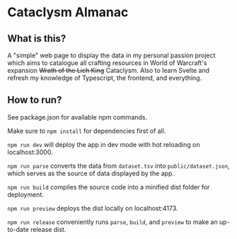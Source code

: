 # Cataclysm Almanac

## What is this?

A "simple" web page to display the data in my personal passion project which aims to catalogue all crafting
resources in World of Warcraft's expansion ~~Wrath of the Lich King~~ Cataclysm. Also to learn Svelte and refresh my knowledge
of Typescript, the frontend, and everything.

## How to run?

See package.json for available npm commands.

Make sure to `npm install` for dependencies first of all.

`npm run dev` will deploy the app in dev mode with hot reloading on localhost:3000.

`npm run parse` converts the data from `dataset.tsv` into `public/dataset.json`, which serves as the source of
data displayed by the app.

`npm run build` compiles the source code into a minified dist folder for deployment.

`npm run preview` deploys the dist locally on localhost:4173.

`npm run release` conveniently runs `parse`, `build`, and `preview` to make an up-to-date release dist.